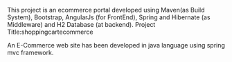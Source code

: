 This project is an ecommerce portal developed using Maven(as Build System), Bootstrap, AngularJs (for FrontEnd), Spring and Hibernate (as Middleware) and H2 Database (at backend). Project Title:shoppingcartecommerce

An E-Commerce web site has been developed in java language using spring mvc framework.
